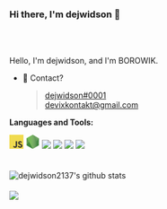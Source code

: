 ### Hi there, I'm dejwidson 👋

<br />
<br />

Hello, I'm dejwidson, and I'm BOROWIK.

- 💬 Contact?
     > [dejwidson#0001](https://discord.com/users/375247025643716609)  
     > devixkontakt@gmail.com


**Languages and Tools:**

<code><img height="25" src="https://raw.githubusercontent.com/github/explore/80688e429a7d4ef2fca1e82350fe8e3517d3494d/topics/javascript/javascript.png"></code>
<code><img height="25" src="https://raw.githubusercontent.com/github/explore/80688e429a7d4ef2fca1e82350fe8e3517d3494d/topics/nodejs/nodejs.png"></code>
<code><img height="25" src="https://upload.wikimedia.org/wikipedia/commons/8/84/Deno.svg"></code>
<code><img height="25" src="https://upload.wikimedia.org/wikipedia/commons/4/4c/Typescript_logo_2020.svg"></code>
<code><img height="25" src="https://cdn.worldvectorlogo.com/logos/mongodb-icon-1.svg"></code>
<code><img height="25" src="https://pbs.twimg.com/profile_images/828490798480052225/Sp0fIxul_400x400.jpg"></code>
<br>
<br>
<br>
<img align="center" src="https://github-readme-stats.vercel.app/api?username=dejwidson2137&show_icons=true&include_all_commits=true&color=#B4D4F2" alt="dejwidson2137's github stats" />
<br>
<br>
<img align="center" src="https://github-readme-stats.vercel.app/api/top-langs/?username=dejwidson2137" />
